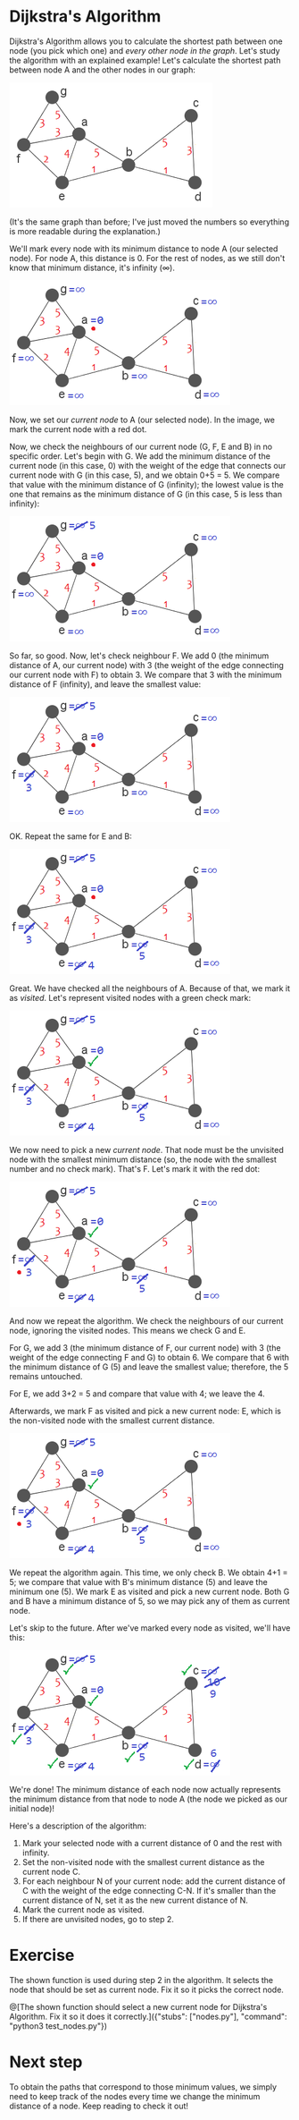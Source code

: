 # Dijkstra's Algorithm

Dijkstra's Algorithm allows you to calculate the shortest path between one node (you pick which one) and _every other node in the graph_. Let's study the algorithm with an explained example! Let's calculate the shortest path between node A and the other nodes in our graph:

![Graph example](dj-ini.png "")

(It's the same graph than before; I've just moved the numbers so everything is more readable during the explanation.)

We'll mark every node with its minimum distance to node A (our selected node). For node A, this distance is 0. For the rest of nodes, as we still don't know that minimum distance, it's infinity (∞).

![Graph example](dj-mark.png "")

Now, we set our _current node_ to A (our selected node). In the image, we mark the current node with a red dot.

Now, we check the neighbours of our current node (G, F, E and B) in no specific order. Let's begin with G. We add the minimum distance of the current node (in this case, 0) with the weight of the edge that connects our current node with G (in this case, 5), and we obtain 0+5 = 5. We compare that value with the minimum distance of G (infinity); the lowest value is the one that remains as the minimum distance of G (in this case, 5 is less than infinity):

![Graph example](dj-1.png "")

So far, so good. Now, let's check neighbour F. We add 0 (the minimum distance of A, our current node) with 3 (the weight of the edge connecting our current node with F) to obtain 3. We compare that 3 with the minimum distance of F (infinity), and leave the smallest value:

![Graph example](dj-2.png "")

OK. Repeat the same for E and B:

![Graph example](dj-3.png "")

Great. We have checked all the neighbours of A. Because of that, we mark it as _visited_. Let's represent visited nodes with a green check mark:

![Graph example](dj-adone.png "")

We now need to pick a new _current node_. That node must be the unvisited node with the smallest minimum distance (so, the node with the smallest number and no check mark). That's F. Let's mark it with the red dot:

![Graph example](dj-f.png "")

And now we repeat the algorithm. We check the neighbours of our current node, ignoring the visited nodes. This means we check G and E.

For G, we add 3 (the minimum distance of F, our current node) with 3 (the weight of the edge connecting F and G) to obtain 6. We compare that 6 with the minimum distance of G (5) and leave the smallest value; therefore, the 5 remains untouched.

For E, we add 3+2 = 5 and compare that value with 4; we leave the 4.

Afterwards, we mark F as visited and pick a new current node: E, which is the non-visited node with the smallest current distance.

![Graph example](dj-f.png "")

We repeat the algorithm again. This time, we only check B. We obtain 4+1 = 5; we compare that value with B's minimum distance (5) and leave the minimum one (5). We mark E as visited and pick a new current node. Both G and B have a minimum distance of 5, so we may pick any of them as current node.

Let's skip to the future. After we've marked every node as visited, we'll have this:

![Graph example](dj-end.png "")

We're done! The minimum distance of each node now actually represents the minimum distance from that node to node A (the node we picked as our initial node)!

Here's a description of the algorithm:
1. Mark your selected node with a current distance of 0 and the rest with infinity.
2. Set the non-visited node with the smallest current distance as the current node C.
3. For each neighbour N of your current node: add the current distance of C with the weight of the edge connecting C-N. If it's smaller than the current distance of N, set it as the new current distance of N.
4. Mark the current node as visited.
5. If there are unvisited nodes, go to step 2.

# Exercise
The shown function is used during step 2 in the algorithm. It selects the node that should be set as current node. Fix it so it picks the correct node.

@[The shown function should select a new current node for Dijkstra's Algorithm. Fix it so it does it correctly.]({"stubs": ["nodes.py"], "command": "python3 test_nodes.py"})

# Next step
To obtain the paths that correspond to those minimum values, we simply need to keep track of the nodes every time we change the minimum distance of a node. Keep reading to check it out!